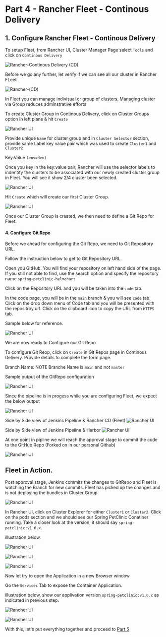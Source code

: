 # Part 4 - Rancher Fleet - Continous Delivery 

## 1. Configure Rancher Fleet - Continous Delivery

To setup Fleet, from Rancher UI, Cluster Manager Page select `Tools` and click on `Continous Delivery`

![Rancher-Continous Delivery (CD)](./images/rancher-uI-fleet-step1-pg1.png)

Before we go any further, let verify if we can see all our cluster in Rancher FLeet

![Rancher-(CD)](./images/rancher-uI-all-clusterlist-step2.png)

In Fleet you can manage indivisual or group of clusters. Managing cluster via Group reduces adminstrative efforts. 

To create Cluster Group in Continous Delivery, click on Cluster Groups option in left plane & hit `Create`

![Rancher UI](./images/rancher-ui-create-first-fleet-group-step3-pg3.png)

Provide unique `Name` for cluster group and in `Cluster Selector` section, provide same Label key value pair which was used to create `Cluster1` and `Cluster2`

Key:Value `(env=dev)` 

Once you key in the key:value pair, Rancher will use the selector labels to indentify the clusters to be associated with our newly created cluster group in Fleet. You will see it show 2/4 cluster been selected. 

![Rancher UI](./images/rancher-ui-create-first-fleet-group-details-step4-pg4.png)

Hit `Create` which will create our first Cluster Group.

![Rancher UI](./images/rancher-ui-first-fleet-group-success-step5-pg5.png)

Once our Cluster Group is created, we then need to define a Git Repo for Fleet.

#### 4. Configure Git Repo

Before we ahead for configuring the Git Repo, we need to Git Repository URL.

Follow the instruction below to get to Git Repository URL.

Open you GitHub. You will find your repository on left hand side of the page. If you still not able to find, use the search option and specify the repository name `spring-petclinic-helmchart` 

Click on the Repository URL and you will be taken into the `code` tab. 

In the code page, you will be in the `main` branch & you will see `code` tab. Click on the drop down menu of Code tab and you will be presented with the repositroy url. Click on the clipboard icon to copy the URL from `HTTPS` tab. 

Sample below for reference. 

![Rancher UI](./images/part4-configure-git-repo-forked-url.png)

We are now ready to Configure our Git Repo

To configure Git Reop, click on `Create` in Git Repos page in Continous Delivery. Provide details to complete the form page.  


Branch Name: NOTE Branche Name is `main` and not `master`

Sample output of the GitRepo configuration

![Rancher UI](./images/part4-configure-git-repo-config.png)

Since the pipeline is in progess while you are configuring Fleet, we expect the below output 

![Rancher UI](./images/part4-configure-git-repo-status-while-pipeline-in-progress-1.png)

Side by Side view of Jenkins Pipeline & Rancher CD (Fleet)
![Rancher UI](./images/part4-configure-git-repo-status-while-pipeline-in-progress-2.png)

Side by Side view of Jenkins Pipeline & Harbor 
![Rancher UI](./images/part4-configure-git-repo-status-pipeline-in-progress-container-created-in-harbor-pg4.png)

At one point in pipline we will reach the approval stage to commit the code to the GitHub Repo (Forked on in our personal Github) 

![Rancher UI](./images/part4-configure-git-repo-approval-stage.png)

## Fleet in Action.
Post approval stage, Jenkins commits the changes to GitRepo and Fleet is watching the Branch for new commits. 
Fleet has picked up the changes and is not deploying the bundles in Cluster Group

![Rancher UI](./images/part4-fleet-status-ready.png)

In Rancher UI, click on Cluster Explorer for either `Cluster1` or `Cluster2`. Click on the pods section and we should see our Spring PetClinic Conatiner running. Take a closer look at the version, it should say `spring-petclinic:v1.0.x`.

illustration below.

![Rancher UI](./images/part4-fleet-in-action-pg0.png)

![Rancher UI](./images/part4-fleet-in-action-pg1.png)

![Rancher UI](./images/part4-fleet-in-action-pg2.png)

Now let try to open the Application in a new Browser window

Go the `Services` Tab to expose the Container Application.

illustration below, show our applivation version  `spring-petclinic:v1.0.x` as indicated in previous step.

![Rancher UI](./images/part4-fleet-in-action-Cluster1-Services-Open-App-pg1.png)

![Rancher UI](./images/part4-fleet-in-action-Cluster1-Services-Open-App-pg2.png)

With this, let's put everything together and proceed to [Part 5](part-5.md)



